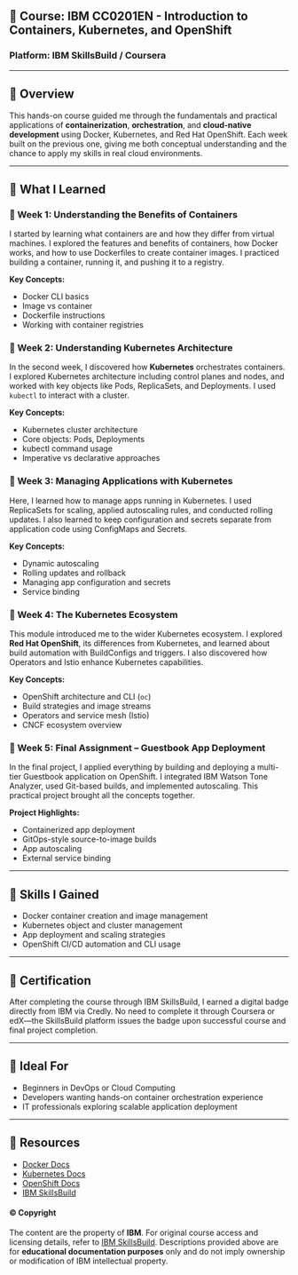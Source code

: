 ## 🔗 Course: IBM CC0201EN - Introduction to Containers, Kubernetes, and OpenShift

### Platform: IBM SkillsBuild / Coursera

---

## 🔗 Overview

This hands-on course guided me through the fundamentals and practical applications of **containerization**, **orchestration**, and **cloud-native development** using Docker, Kubernetes, and Red Hat OpenShift. Each week built on the previous one, giving me both conceptual understanding and the chance to apply my skills in real cloud environments.

---

## 🔗 What I Learned

### 🔗 Week 1: Understanding the Benefits of Containers

I started by learning what containers are and how they differ from virtual machines. I explored the features and benefits of containers, how Docker works, and how to use Dockerfiles to create container images. I practiced building a container, running it, and pushing it to a registry.

**Key Concepts:**

* Docker CLI basics
* Image vs container
* Dockerfile instructions
* Working with container registries

### 🔗 Week 2: Understanding Kubernetes Architecture

In the second week, I discovered how **Kubernetes** orchestrates containers. I explored Kubernetes architecture including control planes and nodes, and worked with key objects like Pods, ReplicaSets, and Deployments. I used `kubectl` to interact with a cluster.

**Key Concepts:**

* Kubernetes cluster architecture
* Core objects: Pods, Deployments
* kubectl command usage
* Imperative vs declarative approaches

### 🔗 Week 3: Managing Applications with Kubernetes

Here, I learned how to manage apps running in Kubernetes. I used ReplicaSets for scaling, applied autoscaling rules, and conducted rolling updates. I also learned to keep configuration and secrets separate from application code using ConfigMaps and Secrets.

**Key Concepts:**

* Dynamic autoscaling
* Rolling updates and rollback
* Managing app configuration and secrets
* Service binding

### 🔗 Week 4: The Kubernetes Ecosystem

This module introduced me to the wider Kubernetes ecosystem. I explored **Red Hat OpenShift**, its differences from Kubernetes, and learned about build automation with BuildConfigs and triggers. I also discovered how Operators and Istio enhance Kubernetes capabilities.

**Key Concepts:**

* OpenShift architecture and CLI (`oc`)
* Build strategies and image streams
* Operators and service mesh (Istio)
* CNCF ecosystem overview

### 🔗 Week 5: Final Assignment – Guestbook App Deployment

In the final project, I applied everything by building and deploying a multi-tier Guestbook application on OpenShift. I integrated IBM Watson Tone Analyzer, used Git-based builds, and implemented autoscaling. This practical project brought all the concepts together.

**Project Highlights:**

* Containerized app deployment
* GitOps-style source-to-image builds
* App autoscaling
* External service binding

---

## 🔗 Skills I Gained

* Docker container creation and image management
* Kubernetes object and cluster management
* App deployment and scaling strategies
* OpenShift CI/CD automation and CLI usage

---

## 🔗 Certification

After completing the course through IBM SkillsBuild, I earned a digital badge directly from IBM via Credly. No need to complete it through Coursera or edX—the SkillsBuild platform issues the badge upon successful course and final project completion.

---

## 🔗 Ideal For

* Beginners in DevOps or Cloud Computing
* Developers wanting hands-on container orchestration experience
* IT professionals exploring scalable application deployment

---

## 🔗 Resources

* [Docker Docs](https://docs.docker.com/)
* [Kubernetes Docs](https://kubernetes.io/docs/)
* [OpenShift Docs](https://docs.openshift.com/)
* [IBM SkillsBuild](https://skillsbuild.org/)

#### © Copyright

The content are the property of **IBM**. For original course access and licensing details, refer to [IBM SkillsBuild](https://skillsbuild.org/). Descriptions provided above are for **educational documentation purposes** only and do not imply ownership or modification of IBM intellectual property.